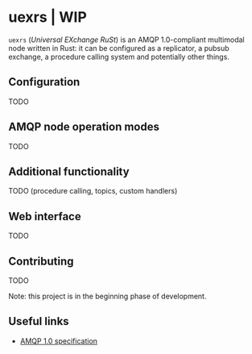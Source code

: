 # uexrs | WIP

`uexrs` (_Universal EXchange RuSt_) is an AMQP 1.0-compliant multimodal node written in Rust: it can be configured as a replicator, a pubsub exchange, a procedure calling system and potentially other things.

## Configuration

TODO

## AMQP node operation modes

TODO

## Additional functionality

TODO (procedure calling, topics, custom handlers)

## Web interface

TODO

## Contributing

TODO

Note: this project is in the beginning phase of development.

## Useful links

* [AMQP 1.0 specification](https://www.amqp.org/sites/amqp.org/files/amqp.pdf)
